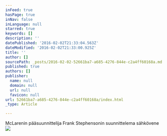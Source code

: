 ```yaml
---
inFeed: true
hasPage: true
inNav: false
inLanguage: null
starred: true
keywords: []
description: ''
datePublished: '2016-02-02T21:33:04.563Z'
dateModified: '2016-02-02T21:33:00.925Z'
title: ''
author: []
sourcePath: _posts/2016-02-02-52661ba7-a685-4276-844e-c2a4ff60168a.md
published: true
authors: []
publisher:
  name: null
  domain: null
  url: null
  favicon: null
url: 52661ba7-a685-4276-844e-c2a4ff60168a/index.html
_type: Article

---
```

McLarenin pääsuunnittelija Frank Stephensonin suunnittelema sähkövene
![](https://the-grid-user-content.s3-us-west-2.amazonaws.com/5c974761-a75d-46e9-bda1-48c45bd72a6c.jpg)